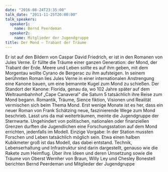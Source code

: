 ```yaml
---
date: "2016-08-24T23:35:00"
talk_date: "2011-11-25T20:00:00"
talk_speakers:
  speaker1:
    name: Bernd Peerdeman
  speaker2:
    name: Mitglieder der Jugendgruppe
title: Der Mond – Trabant der Träume
---
```


Er ist auf den Bildern von Caspar David Friedrich, er ist in den Romanen von Jules Verne. Er füllte die Träume einer ganzen Generation: der Mond, der Trabant der Erde.
Meere und Leben sollte es auf ihm geben, mit dem Morgentau wollte Cyrano de Bergerac zu ihm aufsteigen. In seinem berühmten Roman lies Jules Verne in einer internationalen Anstrengung eine Kanone bauen, um eine bemannte Kugel zum Mond zu schießen. Der Standort der Kanone: Florida, genau da, wo 102 Jahre später auf dem Weltraumbahnhof „Cape Canaveral" die Saturn 5 tatsächlich ihre Reise zum Mond begann.
Romantik, Träume, Sience fiktion, Visionen und Realität vermischen sich beim Thema Mond. Erst wenige Monate ist es her, dass ein neuer Roman von Frank Schätzing neue, faszinierende Wege zum Mond beschrieb.
Lasst uns da mal weiterträumen, meinte die Jugendgruppe der Sternwarte. Ungehindert von politischen, nationalen oder finanziellen Grenzen durften die Jugendlichen eine Forschungsstation auf dem Mond errichten, jedenfalls im Modell. Einzige Vorgabe: In der Station mussten Forschen und Leben tatsächlich möglich sein. Etwa einen halben Kubikmeter groß ist das Modell, das dabei entstand. Technik, Lebenserhaltung und Infrastruktur sind darin dargestellt, genauso wie die Rakete zum Heimflug.
Über ihre Ideen und deren Umsetzung sowie die Träume von Oberst Wernher von Braun, Willy Ley und Chesley Bonestell berichten Bernd Peerdeman und Mitglieder der Jugendgruppe
